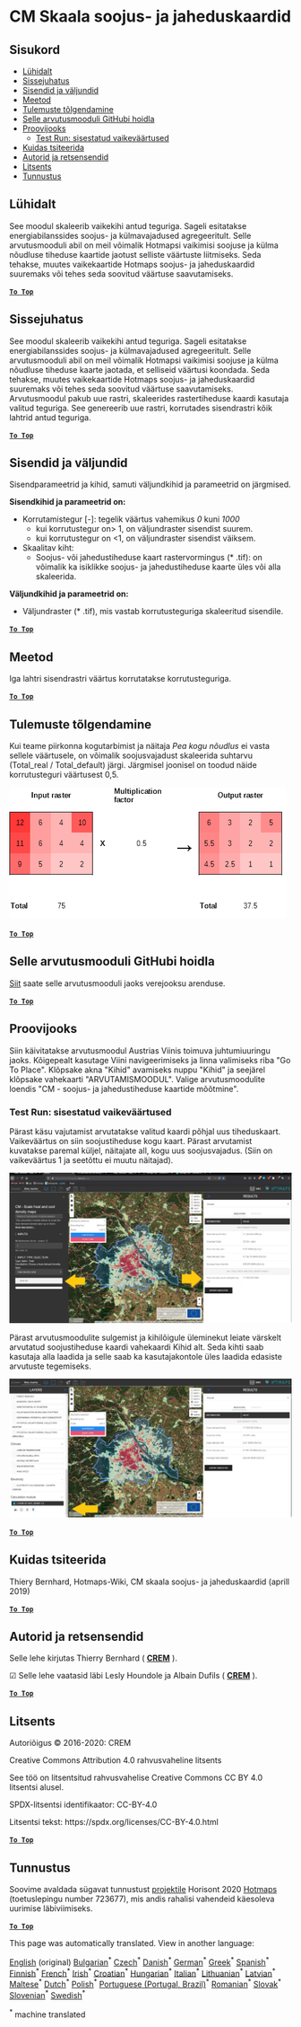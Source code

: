 <h1><a class="anchor" id="cm-scale-heat-and-cool-density-maps" href="#cm-scale-heat-and-cool-density-maps"><i class="fa fa-link"></i></a>CM Skaala soojus- ja jaheduskaardid</h1><h2><a class="anchor" id="table-of-contents" href="#table-of-contents"><i class="fa fa-link"></i></a> Sisukord</h2><ul><li> <a href="#in-a-glance">Lühidalt</a></li><li> <a href="#introduction">Sissejuhatus</a></li><li> <a href="#inputs-and-outputs">Sisendid ja väljundid</a></li><li> <a href="#method">Meetod</a></li><li> <a href="#interpretation-of-results">Tulemuste tõlgendamine</a></li><li> <a href="#github-repository-of-this-calculation-module">Selle arvutusmooduli GitHubi hoidla</a></li><li> <a href="#sample-run">Proovijooks</a><ul><li> <a href="#sample-run_test-run-default-input-values">Test Run: sisestatud vaikeväärtused</a></li></ul></li><li> <a href="#how-to-cite">Kuidas tsiteerida</a></li><li> <a href="#authors-and-reviewers">Autorid ja retsensendid</a></li><li> <a href="#license">Litsents</a></li><li> <a href="#acknowledgement">Tunnustus</a></li></ul><h2><a class="anchor" id="in-a-glance" href="#in-a-glance"><i class="fa fa-link"></i></a> Lühidalt</h2><p> See moodul skaleerib vaikekihi antud teguriga. Sageli esitatakse energiabilanssides soojus- ja külmavajadused agregeeritult. Selle arvutusmooduli abil on meil võimalik Hotmapsi vaikimisi soojuse ja külma nõudluse tiheduse kaartide jaotust selliste väärtuste liitmiseks. Seda tehakse, muutes vaikekaartide Hotmaps soojus- ja jaheduskaardid suuremaks või tehes seda soovitud väärtuse saavutamiseks.</p><p> <a href="#table-of-contents"><strong><code>To Top</code></strong></a></p><h2><a class="anchor" id="introduction" href="#introduction"><i class="fa fa-link"></i></a> Sissejuhatus</h2><p> See moodul skaleerib vaikekihi antud teguriga. Sageli esitatakse energiabilanssides soojus- ja külmavajadused agregeeritult. Selle arvutusmooduli abil on meil võimalik Hotmapsi vaikimisi soojuse ja külma nõudluse tiheduse kaarte jaotada, et selliseid väärtusi koondada. Seda tehakse, muutes vaikekaartide Hotmaps soojus- ja jaheduskaardid suuremaks või tehes seda soovitud väärtuse saavutamiseks. Arvutusmoodul pakub uue rastri, skaleerides rastertiheduse kaardi kasutaja valitud teguriga. See genereerib uue rastri, korrutades sisendrastri kõik lahtrid antud teguriga.</p><p> <a href="#table-of-contents"><strong><code>To Top</code></strong></a></p><h2><a class="anchor" id="inputs-and-outputs" href="#inputs-and-outputs"><i class="fa fa-link"></i></a> Sisendid ja väljundid</h2><p> Sisendparameetrid ja kihid, samuti väljundkihid ja parameetrid on järgmised.</p><p> <strong>Sisendkihid ja parameetrid on:</strong></p><ul><li> Korrutamistegur [-]: tegelik väärtus vahemikus <em><em>0</em></em> kuni <em><em>1000</em></em><ul><li> kui korrutustegur on&gt; 1, on väljundraster sisendist suurem.</li><li> kui korrutustegur on &lt;1, on väljundraster sisendist väiksem.</li></ul></li><li> Skaalitav kiht:<ul><li> Soojus- või jahedustiheduse kaart rastervormingus (* .tif): on võimalik ka isiklikke soojus- ja jahedustiheduse kaarte üles või alla skaleerida.</li></ul></li></ul><p> <strong>Väljundkihid ja parameetrid on:</strong></p><ul><li> Väljundraster (* .tif), mis vastab korrutusteguriga skaleeritud sisendile.</li></ul><p> <a href="#table-of-contents"><strong><code>To Top</code></strong></a></p><h2><a class="anchor" id="method" href="#method"><i class="fa fa-link"></i></a> Meetod</h2><p> Iga lahtri sisendrastri väärtus korrutatakse korrutusteguriga.</p><p> <a href="#table-of-contents"><strong><code>To Top</code></strong></a></p><h2><a class="anchor" id="interpretation-of-results" href="#interpretation-of-results"><i class="fa fa-link"></i></a> Tulemuste tõlgendamine</h2><p> Kui teame piirkonna kogutarbimist ja näitaja <em>Pea kogu nõudlus</em> ei vasta sellele väärtusele, on võimalik soojusvajadust skaleerida suhtarvu (Total_real / Total_default) järgi. Järgmisel joonisel on toodud näide korrutusteguri väärtusest 0,5.</p><img alt="Fig. 1-0" src="/images/Wiki_CM_scale.png" title="Nimetage jooksuseanss"/><p> <a href="#table-of-contents"><strong><code>To Top</code></strong></a></p><h2><a class="anchor" id="github-repository-of-this-calculation-module" href="#github-repository-of-this-calculation-module"><i class="fa fa-link"></i></a> Selle arvutusmooduli GitHubi hoidla</h2><p> <a href="https://github.com/HotMaps/base_calculation_module">Siit</a> saate selle arvutusmooduli jaoks verejooksu arenduse.</p><p> <a href="#table-of-contents"><strong><code>To Top</code></strong></a></p><h2><a class="anchor" id="sample-run" href="#sample-run"><i class="fa fa-link"></i></a> Proovijooks</h2><p> Siin käivitatakse arvutusmoodul Austrias Viinis toimuva juhtumiuuringu jaoks. Kõigepealt kasutage Viini navigeerimiseks ja linna valimiseks riba &quot;Go To Place&quot;. Klõpsake akna &quot;Kihid&quot; avamiseks nuppu &quot;Kihid&quot; ja seejärel klõpsake vahekaarti &quot;ARVUTAMISMOODUL&quot;. Valige arvutusmoodulite loendis &quot;CM - soojus- ja jahedustiheduse kaartide mõõtmine&quot;.</p><h3><a class="anchor" id="test-run--default-input-values" href="#test-run--default-input-values"><i class="fa fa-link"></i></a> Test Run: sisestatud vaikeväärtused</h3><p> Pärast käsu vajutamist arvutatakse valitud kaardi põhjal uus tiheduskaart. Vaikeväärtus on siin soojustiheduse kogu kaart. Pärast arvutamist kuvatakse paremal küljel, näitajate all, kogu uus soojusvajadus. (Siin on vaikeväärtus 1 ja seetõttu ei muutu näitajad).</p><img src="/en/CM-Scale-heat-and-cool-density-maps/picture1.jpg"/><p> Pärast arvutusmoodulite sulgemist ja kihilõigule üleminekut leiate värskelt arvutatud soojustiheduse kaardi vahekaardi Kihid alt. Seda kihti saab kasutaja alla laadida ja selle saab ka kasutajakontole üles laadida edasiste arvutuste tegemiseks.</p><img src="/en/CM-Scale-heat-and-cool-density-maps/picture2.jpg"/><p> <a href="#table-of-contents"><strong><code>To Top</code></strong></a></p><h2><a class="anchor" id="how-to-cite" href="#how-to-cite"><i class="fa fa-link"></i></a> Kuidas tsiteerida</h2><p> Thiery Bernhard, Hotmaps-Wiki, CM skaala soojus- ja jaheduskaardid (aprill 2019)</p><p> <a href="#table-of-contents"><strong><code>To Top</code></strong></a></p><h2><a class="anchor" id="authors-and-reviewers" href="#authors-and-reviewers"><i class="fa fa-link"></i></a> Autorid ja retsensendid</h2><p> Selle lehe kirjutas Thierry Bernhard ( <strong><a href="https://www.crem.ch/">CREM</a></strong> ).</p><p> ☑ Selle lehe vaatasid läbi Lesly Houndole ja Albain Dufils ( <strong><a href="https://www.crem.ch/">CREM</a></strong> ).</p><p> <a href="#table-of-contents"><strong><code>To Top</code></strong></a></p><h2><a class="anchor" id="license" href="#license"><i class="fa fa-link"></i></a> Litsents</h2><p> Autoriõigus © 2016-2020: CREM</p><p> Creative Commons Attribution 4.0 rahvusvaheline litsents</p><p> See töö on litsentsitud rahvusvahelise Creative Commons CC BY 4.0 litsentsi alusel.</p><p> SPDX-litsentsi identifikaator: CC-BY-4.0</p><p> Litsentsi tekst: https://spdx.org/licenses/CC-BY-4.0.html</p><p> <a href="#table-of-contents"><strong><code>To Top</code></strong></a></p><h2><a class="anchor" id="acknowledgement" href="#acknowledgement"><i class="fa fa-link"></i></a> Tunnustus</h2><p> Soovime avaldada sügavat tunnustust <a href="https://www.hotmaps-project.eu">projektile</a> Horisont 2020 <a href="https://www.hotmaps-project.eu">Hotmaps</a> (toetuslepingu number 723677), mis andis rahalisi vahendeid käesoleva uurimise läbiviimiseks.</p><p> <a href="#table-of-contents"><strong><code>To Top</code></strong></a></p>
<!--- THIS IS A SUPER UNIQUE IDENTIFIER -->

This page was automatically translated. View in another language:

[English](../en/CM-Scale-heat-and-cool-density-maps) (original) [Bulgarian](../bg/CM-Scale-heat-and-cool-density-maps)<sup>\*</sup> [Czech](../cs/CM-Scale-heat-and-cool-density-maps)<sup>\*</sup> [Danish](../da/CM-Scale-heat-and-cool-density-maps)<sup>\*</sup> [German](../de/CM-Scale-heat-and-cool-density-maps)<sup>\*</sup> [Greek](../el/CM-Scale-heat-and-cool-density-maps)<sup>\*</sup> [Spanish](../es/CM-Scale-heat-and-cool-density-maps)<sup>\*</sup>  [Finnish](../fi/CM-Scale-heat-and-cool-density-maps)<sup>\*</sup> [French](../fr/CM-Scale-heat-and-cool-density-maps)<sup>\*</sup> [Irish](../ga/CM-Scale-heat-and-cool-density-maps)<sup>\*</sup> [Croatian](../hr/CM-Scale-heat-and-cool-density-maps)<sup>\*</sup> [Hungarian](../hu/CM-Scale-heat-and-cool-density-maps)<sup>\*</sup> [Italian](../it/CM-Scale-heat-and-cool-density-maps)<sup>\*</sup> [Lithuanian](../lt/CM-Scale-heat-and-cool-density-maps)<sup>\*</sup> [Latvian](../lv/CM-Scale-heat-and-cool-density-maps)<sup>\*</sup> [Maltese](../mt/CM-Scale-heat-and-cool-density-maps)<sup>\*</sup> [Dutch](../nl/CM-Scale-heat-and-cool-density-maps)<sup>\*</sup> [Polish](../pl/CM-Scale-heat-and-cool-density-maps)<sup>\*</sup> [Portuguese (Portugal, Brazil)](../pt/CM-Scale-heat-and-cool-density-maps)<sup>\*</sup> [Romanian](../ro/CM-Scale-heat-and-cool-density-maps)<sup>\*</sup> [Slovak](../sk/CM-Scale-heat-and-cool-density-maps)<sup>\*</sup> [Slovenian](../sl/CM-Scale-heat-and-cool-density-maps)<sup>\*</sup> [Swedish](../sv/CM-Scale-heat-and-cool-density-maps)<sup>\*</sup> 

<sup>\*</sup> machine translated
